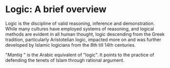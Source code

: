 Logic: A brief overview
=======================

Logic is the discipline of valid reasoning, inference and demonstration.
While many cultures have employed systems of reasoning, and logical
methods are evident in all human thought, logic descending from the
Greek tradition, particularly Aristotelian logic, impacted more on and
was further developed by Islamic logicians from the 8th till 14th
centuries.

"*Mantiq* " is the Arabic equivalent of "logic". It points to the
practice of defending the tenets of Islam through rational argument.


